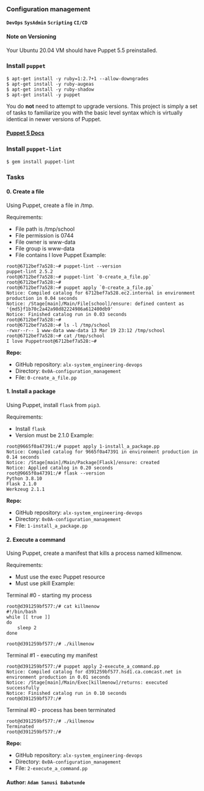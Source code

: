  ### **Configuration management**
**`DevOps`** **`SysAdmin`** **`Scripting`** **`CI/CD`**

#### Note on Versioning
Your Ubuntu 20.04 VM should have Puppet 5.5 preinstalled.

### Install `puppet`
```
$ apt-get install -y ruby=1:2.7+1 --allow-downgrades
$ apt-get install -y ruby-augeas
$ apt-get install -y ruby-shadow
$ apt-get install -y puppet
```
You do **not** need to attempt to upgrade versions. This project is simply a set of tasks to familiarize you with the basic level syntax which is virtually identical in newer versions of Puppet.

#### [**Puppet 5 Docs**](https://www.puppet.com/docs/puppet/5.5/puppet_index.html)

### Install `puppet-lint`
```
$ gem install puppet-lint
```

### Tasks
#### 0. Create a file
Using Puppet, create a file in /tmp.   

Requirements:
- File path is /tmp/school
- File permission is 0744
- File owner is www-data
- File group is www-data
- File contains I love Puppet
Example:
```
root@6712bef7a528:~# puppet-lint --version
puppet-lint 2.5.2
root@6712bef7a528:~# puppet-lint `0-create_a_file.pp`
root@6712bef7a528:~# 
root@6712bef7a528:~# puppet apply `0-create_a_file.pp`
Notice: Compiled catalog for 6712bef7a528.ec2.internal in environment production in 0.04 seconds
Notice: /Stage[main]/Main/File[school]/ensure: defined content as '{md5}f1b70c2a42a98d82224986a612400db9'
Notice: Finished catalog run in 0.03 seconds
root@6712bef7a528:~#
root@6712bef7a528:~# ls -l /tmp/school
-rwxr--r-- 1 www-data www-data 13 Mar 19 23:12 /tmp/school
root@6712bef7a528:~# cat /tmp/school
I love Puppetroot@6712bef7a528:~#
```
**Repo:**

- GitHub repository: `alx-system_engineering-devops`
- Directory: `0x0A-configuration_management`
- File: `0-create_a_file.pp`
    
#### 1. Install a package

Using Puppet, install `flask` from `pip3`.

Requirements:

- Install `flask`
- Version must be 2.1.0
Example:
```
root@9665f0a47391:/# puppet apply 1-install_a_package.pp
Notice: Compiled catalog for 9665f0a47391 in environment production in 0.14 seconds
Notice: /Stage[main]/Main/Package[Flask]/ensure: created
Notice: Applied catalog in 0.20 seconds
root@9665f0a47391:/# flask --version
Python 3.8.10
Flask 2.1.0
Werkzeug 2.1.1
```
**Repo:**

- GitHub repository: `alx-system_engineering-devops`
- Directory: `0x0A-configuration_management`
- File: `1-install_a_package.pp`
    
#### 2. Execute a command

Using Puppet, create a manifest that kills a process named killmenow.

Requirements:

- Must use the exec Puppet resource
- Must use pkill
Example:

Terminal #0 - starting my process
```
root@d391259bf577:/# cat killmenow
#!/bin/bash
while [[ true ]]
do
    sleep 2
done

root@d391259bf577:/# ./killmenow
```
Terminal #1 - executing my manifest
```
root@d391259bf577:/# puppet apply 2-execute_a_command.pp
Notice: Compiled catalog for d391259bf577.hsd1.ca.comcast.net in environment production in 0.01 seconds
Notice: /Stage[main]/Main/Exec[killmenow]/returns: executed successfully
Notice: Finished catalog run in 0.10 seconds
root@d391259bf577:/# 
```
Terminal #0 - process has been terminated
```
root@d391259bf577:/# ./killmenow
Terminated
root@d391259bf577:/#
```
**Repo:**

- GitHub repository: `alx-system_engineering-devops`
- Directory: `0x0A-configuration_management`
- File: `2-execute_a_command.pp`

#### Author: **`Adam Sanusi Babatunde`**

